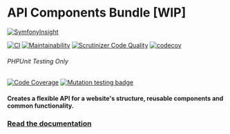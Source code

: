 # API Components Bundle [WIP]
[![SymfonyInsight](https://insight.symfony.com/projects/e03bfd9e-5f16-4e40-bce1-624f1b9246dc/big.svg)](https://insight.symfony.com/projects/e03bfd9e-5f16-4e40-bce1-624f1b9246dc)

[![CI](https://github.com/silverbackis/api-components-bundle/workflows/CI/badge.svg?branch=master)](https://github.com/silverbackis/api-components-bundle/actions?query=workflow%3ACI)
[![Maintainability](https://api.codeclimate.com/v1/badges/3383786bb1d50e984960/maintainability)](https://codeclimate.com/github/silverbackdan/api-components-bundle/maintainability)
[![Scrutinizer Code Quality](https://scrutinizer-ci.com/g/silverbackis/api-components-bundle/badges/quality-score.png?b=master)](https://scrutinizer-ci.com/g/silverbackis/api-components-bundle/?branch=master)
[![codecov](https://codecov.io/gh/silverbackis/api-components-bundle/branch/master/graph/badge.svg)](https://codecov.io/gh/silverbackis/api-components-bundle)

###### PHPUnit Testing Only

[![Code Coverage](https://scrutinizer-ci.com/g/silverbackis/api-components-bundle/badges/coverage.png?b=master)](https://scrutinizer-ci.com/g/silverbackis/api-components-bundle/?branch=master)
[![Mutation testing badge](https://img.shields.io/endpoint?style=flat&url=https%3A%2F%2Fbadge-api.stryker-mutator.io%2Fgithub.com%2Fsilverbackis%api-components-bundle%2Fmaster)](https://infection.github.io)

#### Creates a flexible API for a website's structure, reusable components and common functionality.

### **[Read the documentation](https://docs.acb.silverback.is)**
